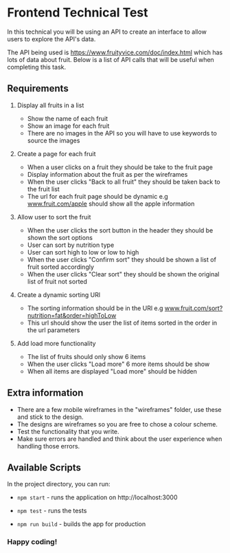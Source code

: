 
# Frontend Technical Test

In this technical you will be using an API to create an interface to allow users to explore the API's data.

The API being used is https://www.fruityvice.com/doc/index.html which has lots of data about fruit. Below is a list of API calls that will be useful when completing this task.

## Requirements

1. Display all fruits in a list
    - Show the name of each fruit
    - Show an image for each fruit
    - There are no images in the API so you will have to use keywords to source the images

2. Create a page for each fruit
    - When a user clicks on a fruit they should be take to the fruit page
    - Display information about the fruit as per the wireframes
    - When the user clicks "Back to all fruit" they should be taken back to the fruit list
    - The url for each fruit page should be dynamic e.g www.fruit.com/apple should show all the apple information

3. Allow user to sort the fruit
    - When the user clicks the sort button in the header they should be shown the sort options
    - User can sort by nutrition type
    - User can sort high to low or low to high
    - When the user clicks "Confirm sort" they should be shown a list of fruit sorted accordingly
    - When the user clicks "Clear sort" they should be shown the original list of fruit not sorted

4. Create a dynamic sorting URl
    - The sorting information should be in the URl e.g www.fruit.com/sort?nutrition=fat&order=highToLow
    - This url should show the user the list of items sorted in the order in the url parameters

5. Add load more functionality
    - The list of fruits should only show 6 items
    - When the user clicks "Load more" 6 more items should be show
    - When all items are displayed "Load more" should be hidden

## Extra information

- There are a few mobile wireframes in the "wireframes" folder, use these and stick to the design.
- The designs are wireframes so you are free to chose a colour scheme.
- Test the functionality that you write.
- Make sure errors are handled and think about the user experience when handling those errors.

## Available Scripts

In the project directory, you can run:

- `npm start` - runs the application on http://localhost:3000

- `npm test` - runs the tests

- `npm run build` - builds the app for production

### Happy coding!
